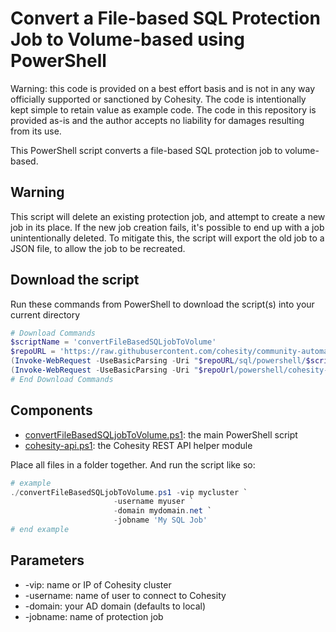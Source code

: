 # Convert a File-based SQL Protection Job to Volume-based using PowerShell

Warning: this code is provided on a best effort basis and is not in any way officially supported or sanctioned by Cohesity. The code is intentionally kept simple to retain value as example code. The code in this repository is provided as-is and the author accepts no liability for damages resulting from its use.

This PowerShell script converts a file-based SQL protection job to volume-based.

## Warning

This script will delete an existing protection job, and attempt to create a new job in its place. If the new job creation fails, it's possible to end up with a job unintentionally deleted. To mitigate this, the script will export the old job to a JSON file, to allow the job to be recreated.

## Download the script

Run these commands from PowerShell to download the script(s) into your current directory

```powershell
# Download Commands
$scriptName = 'convertFileBasedSQLjobToVolume'
$repoURL = 'https://raw.githubusercontent.com/cohesity/community-automation-samples/main'
(Invoke-WebRequest -UseBasicParsing -Uri "$repoURL/sql/powershell/$scriptName/$scriptName.ps1").content | Out-File "$scriptName.ps1"; (Get-Content "$scriptName.ps1") | Set-Content "$scriptName.ps1"
(Invoke-WebRequest -UseBasicParsing -Uri "$repoUrl/powershell/cohesity-api/cohesity-api.ps1").content | Out-File cohesity-api.ps1; (Get-Content cohesity-api.ps1) | Set-Content cohesity-api.ps1
# End Download Commands
```

## Components

* [convertFileBasedSQLjobToVolume.ps1](https://raw.githubusercontent.com/cohesity/community-automation-samples/main/sql/powershell/convertFileBasedSQLjobToVolume/convertFileBasedSQLjobToVolume.ps1): the main PowerShell script
* [cohesity-api.ps1](https://raw.githubusercontent.com/cohesity/community-automation-samples/main/powershell/cohesity-api/cohesity-api.ps1): the Cohesity REST API helper module

Place all files in a folder together. And run the script like so:

```powershell
# example
./convertFileBasedSQLjobToVolume.ps1 -vip mycluster `
                       -username myuser `
                       -domain mydomain.net `
                       -jobname 'My SQL Job'
# end example
```

## Parameters

* -vip: name or IP of Cohesity cluster
* -username: name of user to connect to Cohesity
* -domain: your AD domain (defaults to local)
* -jobname: name of protection job
